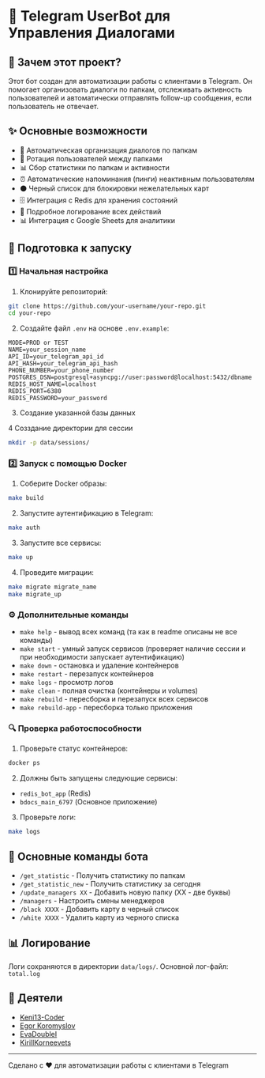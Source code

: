 # 🤖 Telegram UserBot для Управления Диалогами

## 🎯 Зачем этот проект?

Этот бот создан для автоматизации работы с клиентами в Telegram. Он помогает организовать диалоги по папкам, отслеживать активность пользователей и автоматически отправлять follow-up сообщения, если пользователь не отвечает.

## ✨ Основные возможности

- 📁 Автоматическая организация диалогов по папкам
- 🔄 Ротация пользователей между папками
- 📊 Сбор статистики по папкам и активности
- ⏰ Автоматические напоминания (пинги) неактивным пользователям
- ⚫️ Черный список для блокировки нежелательных карт
- 🗄 Интеграция с Redis для хранения состояний
- 📝 Подробное логирование всех действий
- 📊 Интеграция с Google Sheets для аналитики

## 🚀 Подготовка к запуску

### 1️⃣ Начальная настройка

1. Клонируйте репозиторий:
```bash
git clone https://github.com/your-username/your-repo.git
cd your-repo
```

2. Создайте файл `.env` на основе `.env.example`:
```env
MODE=PROD or TEST
NAME=your_session_name
API_ID=your_telegram_api_id
API_HASH=your_telegram_api_hash
PHONE_NUMBER=your_phone_number
POSTGRES_DSN=postgresql+asyncpg://user:password@localhost:5432/dbname
REDIS_HOST_NAME=localhost
REDIS_PORT=6380
REDIS_PASSWORD=your_password
```

3. Создание указанной базы данных

4 Созздание директории для сессии
```bash
mkdir -p data/sessions/
```

### 2️⃣ Запуск с помощью Docker

1. Соберите Docker образы:
```bash
make build
```

2. Запустите аутентификацию в Telegram:
```bash
make auth
```

3. Запустите все сервисы:
```bash
make up
```

4. Проведите миграции:
```bash
make migrate migrate_name
make migrate_up
```

### ⚙️ Дополнительные команды

- `make help` - вывод всех команд (та как в readme описаны не все команды)
- `make start` - умный запуск сервисов (проверяет наличие сессии и при необходимости запускает аутентификацию)
- `make down` - остановка и удаление контейнеров
- `make restart` - перезапуск контейнеров
- `make logs` - просмотр логов
- `make clean` - полная очистка (контейнеры и volumes)
- `make rebuild` - пересборка и перезапуск всех сервисов
- `make rebuild-app` - пересборка только приложения

### 🔍 Проверка работоспособности

1. Проверьте статус контейнеров:
```bash
docker ps
```

2. Должны быть запущены следующие сервисы:
- `redis_bot_app` (Redis)
- `bdocs_main_6797` (Основное приложение)

3. Проверьте логи:
```bash
make logs
```

## 📝 Основные команды бота

- `/get_statistic` - Получить статистику по папкам
- `/get_statistic_new` - Получить статистику за сегодня
- `/update_managers XX` - Добавить новую папку (XX - две буквы)
- `/managers` - Настроить смены менеджеров
- `/black XXXX` - Добавить карту в черный список
- `/white XXXX` - Удалить карту из черного списка


## 📊 Логирование

Логи сохраняются в директории `data/logs/`. Основной лог-файл: `total.log`


## 👥 Деятели

- [Keni13-Coder](https://github.com/Keni13-Coder)
- [Egor Koromyslov](https://github.com/pyegork)
- [EvaDoubleI](https://github.com/EvaDoubleI)
- [KirillKorneevets](https://github.com/KirillKorneevets)

---

Сделано с ❤️ для автоматизации работы с клиентами в Telegram